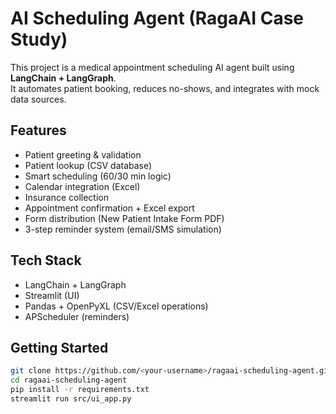 # AI Scheduling Agent (RagaAI Case Study)

This project is a medical appointment scheduling AI agent built using **LangChain + LangGraph**.  
It automates patient booking, reduces no-shows, and integrates with mock data sources.

## Features
- Patient greeting & validation
- Patient lookup (CSV database)
- Smart scheduling (60/30 min logic)
- Calendar integration (Excel)
- Insurance collection
- Appointment confirmation + Excel export
- Form distribution (New Patient Intake Form PDF)
- 3-step reminder system (email/SMS simulation)

## Tech Stack
- LangChain + LangGraph
- Streamlit (UI)
- Pandas + OpenPyXL (CSV/Excel operations)
- APScheduler (reminders)

## Getting Started
```bash
git clone https://github.com/<your-username>/ragaai-scheduling-agent.git
cd ragaai-scheduling-agent
pip install -r requirements.txt
streamlit run src/ui_app.py
